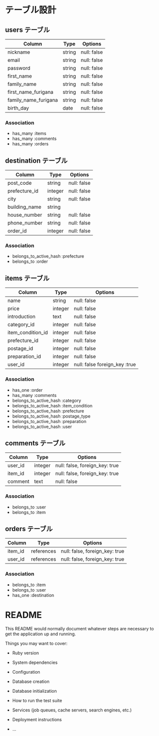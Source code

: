 # テーブル設計

## users テーブル

| Column               | Type       | Options     |
| -------------------- | ---------- | ----------- |
| nickname             | string     | null: false |
| email                | string     | null: false |
| password             | string     | null: false |
| first_name           | string     | null: false |
| family_name          | string     | null: false |
| first_name_furigana  | string     | null: false |
| family_name_furigana | string     | null: false |
| birth_day            | date       | null: false |

### Association

- has_many :items
- has_many :comments
- has_many :orders



## destination テーブル
| Column            | Type       | Options     |
| ----------------- | ---------- | ----------- |
| post_code         | string     | null: false |
| prefecture_id     | integer    | null: false |
| city              | string     | null: false |
| building_name     | string     |             |
| house_number      | string     | null: false |
| phone_number      | string     | null: false |
| order_id          | integer    | null: false |

### Association

- belongs_to_active_hash :prefecture
- belongs_to :order


## items テーブル

| Column            | Type       | Options                       |
| ----------------- | ---------- | ----------------------------  |
| name              | string     | null: false                   |
| price             | integer    | null: false                   |
| introduction      | text       | null: false                   |
| category_id       | integer    | null: false                   |
| item_condition_id | integer    | null: false                   |
| prefecture_id     | integer    | null: false                   |
| postage_id        | integer    | null: false                   |
| preparation_id    | integer    | null: false                   |
| user_id           | integer    | null: false foreign_key :true |

### Association

- has_one :order
- has_many :comments
- belongs_to_active_hash :category
- belongs_to_active_hash :item_condition
- belongs_to_active_hash :prefecture
- belongs_to_active_hash :postage_type
- belongs_to_active_hash :preparation
- belongs_to_active_hash :user


## comments テーブル

| Column  | Type       | Options                        |
| ------- | ---------- | ------------------------------ |
| user_id | integer    | null: false, foreign_key: true |
| item_id | integer    | null: false, foreign_key: true |
| comment | text       | null: false                    |

### Association

- belongs_to :user
- belongs_to :item



## orders テーブル

| Column  | Type       | Options                        |
| ------- | ---------- | ------------------------------ |
| item_id | references | null: false, foreign_key: true |
| user_id | references | null: false, foreign_key: true |

### Association

- belongs_to :item
- belongs_to :user
- has_one :destination




# README

This README would normally document whatever steps are necessary to get the
application up and running.

Things you may want to cover:

* Ruby version

* System dependencies

* Configuration

* Database creation

* Database initialization

* How to run the test suite

* Services (job queues, cache servers, search engines, etc.)

* Deployment instructions

* ...
